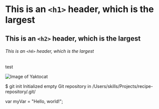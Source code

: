 # This is an `<h1>` header, which is the largest

## This is an `<h2>` header, which is the largest

###### This is an `<h6>` header, which is the largest

test

![Image of Yaktocat](https://octodex.github.com/images/yaktocat.png)

$ git init
Initialized empty Git repository in /Users/skills/Projects/recipe-repository/.git/

var myVar = "Hello, world!";


